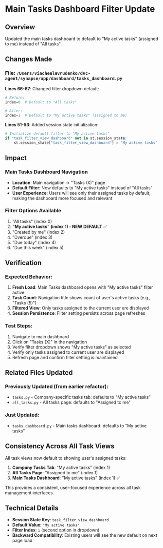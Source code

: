 # Main Tasks Dashboard Filter Update

## Overview
Updated the main tasks dashboard to default to "My active tasks" (assigned to me) instead of "All tasks".

## Changes Made

### File: `/Users/viachealavrudenko/dvc-agent/synapse/app/dashboard/tasks_dashboard.py`

**Lines 66-67**: Changed filter dropdown default:
```python
# Before:
index=0  # Default to "All tasks"

# After:
index=1  # Default to "My active tasks" (assigned to me)
```

**Lines 51-53**: Added session state initialization:
```python
# Initialize default filter to "My active tasks"
if "task_filter_view_dashboard" not in st.session_state:
    st.session_state["task_filter_view_dashboard"] = "My active tasks"
```

## Impact

### Main Tasks Dashboard Navigation
- **Location**: Main navigation → "Tasks (X)" page
- **Default Filter**: Now defaults to "My active tasks" instead of "All tasks"
- **User Experience**: Users will see only their assigned tasks by default, making the dashboard more focused and relevant

### Filter Options Available
1. "All tasks" (index 0)
2. **"My active tasks" (index 1) - NEW DEFAULT** ✅
3. "Created by me" (index 2)
4. "Overdue" (index 3)
5. "Due today" (index 4)
6. "Due this week" (index 5)

## Verification

### Expected Behavior:
1. **Fresh Load**: Main Tasks dashboard opens with "My active tasks" filter active
2. **Task Count**: Navigation title shows count of user's active tasks (e.g., "Tasks (5)")
3. **Filtered View**: Only tasks assigned to the current user are displayed
4. **Session Persistence**: Filter setting persists across page refreshes

### Test Steps:
1. Navigate to main dashboard
2. Click on "Tasks (X)" in the navigation
3. Verify filter dropdown shows "My active tasks" as selected
4. Verify only tasks assigned to current user are displayed
5. Refresh page and confirm filter setting is maintained

## Related Files Updated

### Previously Updated (from earlier refactor):
- `tasks.py` - Company-specific tasks tab: defaults to "My active tasks"
- `all_tasks.py` - All tasks page: defaults to "Assigned to me"

### Just Updated:
- `tasks_dashboard.py` - Main tasks dashboard: defaults to "My active tasks"

## Consistency Across All Task Views

All task views now default to showing user's assigned tasks:

1. **Company Tasks Tab**: "My active tasks" (index 1)
2. **All Tasks Page**: "Assigned to me" (index 1) 
3. **Main Tasks Dashboard**: "My active tasks" (index 1) ✅

This provides a consistent, user-focused experience across all task management interfaces.

## Technical Details

- **Session State Key**: `task_filter_view_dashboard`
- **Default Value**: `"My active tasks"`
- **Filter Index**: `1` (second option in dropdown)
- **Backward Compatibility**: Existing users will see the new default on next page load
